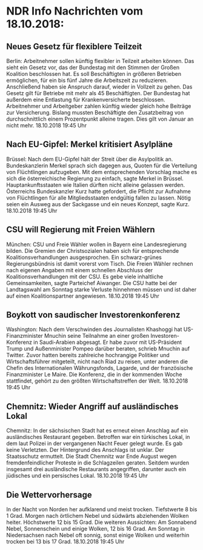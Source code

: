# NDR Info Nachrichten vom 18.10.2018:


## Neues Gesetz für flexiblere Teilzeit
Berlin: Arbeitnehmer sollen künftig flexibler in Teilzeit arbeiten können. Das sieht ein Gesetz vor, das der Bundestag mit den Stimmen der Großen Koalition beschlossen hat. Es soll Beschäftigten in größeren Betrieben ermöglichen, für ein bis fünf Jahre die Arbeitszeit zu reduzieren. Anschließend haben sie Anspruch darauf, wieder in Vollzeit zu gehen. Das Gesetz gilt für Betriebe mit mehr als 45 Beschäftigten. Der Bundestag hat außerdem eine Entlastung für Krankenversicherte beschlossen. Arbeitnehmer und Arbeitgeber zahlen künftig wieder gleich hohe Beiträge zur Versicherung. Bislang mussten Beschäftigte den Zusatzbeitrag von durchschnittlich einem Prozentpunkt alleine tragen. Dies gilt von Januar an nicht mehr. 18.10.2018 19:45 Uhr 

## Nach EU-Gipfel: Merkel kritisiert Asylpläne
Brüssel: Nach dem EU-Gipfel hält der Streit über die Asylpolitik an. Bundeskanzlerin Merkel sprach sich dagegen aus, Quoten für die Verteilung von Flüchtlingen aufzugeben. Mit dem entsprechenden Vorschlag mache es sich die österreichische Regierung zu einfach, sagte Merkel in Brüssel. Hauptankunftsstaaten wie Italien dürften nicht alleine gelassen werden. Österreichs Bundeskanzler Kurz hatte gefordert, die Pflicht zur Aufnahme von Flüchtlingen für alle Mitgliedsstaaten endgültig fallen zu lassen. Nötig seien ein Ausweg aus der Sackgasse und ein neues Konzept, sagte Kurz. 18.10.2018 19:45 Uhr 

## CSU will Regierung mit Freien Wählern
München:	CSU und Freie Wähler wollen in Bayern eine Landesregierung bilden. Die Gremien der Christsozialen haben sich für entsprechende Koalitionsverhandlungen ausgesprochen. Ein schwarz-grünes Regierungsbündnis ist damit vorerst vom Tisch. Die Freien Wähler rechnen nach eigenen Angaben mit einem schnellen Abschluss der Koalitionsverhandlungen mit der CSU. Es gebe viele inhaltliche Gemeinsamkeiten, sagte Parteichef Aiwanger. Die CSU hatte bei der Landtagswahl am Sonntag starke Verluste hinnehmen müssen und ist daher auf einen Koalitionspartner angewiesen. 18.10.2018 19:45 Uhr 

## Boykott von saudischer Investorenkonferenz
Washington: Nach dem Verschwinden des Journalisten Khashoggi hat US-Finanzminister Mnuchin seine Teilnahme an einer großen Investoren-Konferenz in Saudi-Arabien abgesagt. Er habe zuvor mit US-Präsident Trump und Außenminister Pompeo darüber beraten, schrieb Mnuchin auf Twitter. Zuvor hatten bereits zahlreiche hochrangige Politiker und Wirtschaftsführer mitgeteilt, nicht nach Riad zu reisen, unter anderen die Chefin des Internationalen Währungsfonds, Lagarde, und der französische Finanzminister Le Maire. Die Konferenz, die in der kommenden Woche stattfindet, gehört zu den größten Wirtschaftstreffen der Welt. 18.10.2018 19:45 Uhr 

## Chemnitz: Wieder Angriff auf ausländisches Lokal
Chemnitz: In der sächsischen Stadt hat es erneut einen Anschlag auf ein ausländisches Restaurant gegeben. Betroffen war ein türkisches Lokal, in dem laut Polizei in der vergangenen Nacht Feuer gelegt wurde. Es gab keine Verletzten. Der Hintergrund des Anschlags ist unklar. Der Staatsschutz ermuttelt. Die Stadt Chemnitz war Ende August wegen fremdenfeindlicher Proteste in die Schlagzeilen geraten. Seitdem wurden insgesamt drei ausländische Restaurants angegriffen, darunter auch ein jüdisches und ein persisches Lokal. 18.10.2018 19:45 Uhr 

## Die Wettervorhersage
In der Nacht von Norden her aufklarend und meist trocken. Tiefstwerte 8 bis 1 Grad. Morgen nach örtlichem Nebel und südwärts abziehenden Wolken heiter. Höchstwerte 12 bis 15 Grad. Die weiteren Aussichten: Am Sonnabend Nebel, Sonnenschein und einige Wolken, 12 bis 16 Grad. Am Sonntag in Niedersachsen nach Nebel oft sonnig, sonst einige Wolken und weiterhin trocken bei 13 bis 17 Grad. 18.10.2018 19:45 Uhr 

